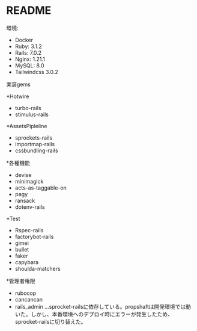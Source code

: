 # README


環境:
- Docker
- Ruby:         3.1.2
- Rails:        7.0.2
- Nginx:        1.21.1
- MySQL:        8.0
- Tailwindcss   3.0.2


実装gems

*Hotwire
- turbo-rails
- stimulus-rails

*AssetsPipleline
- sprockets-rails
- importmap-rails
- cssbundling-rails

*各種機能
- devise
- minimagick
- acts-as-taggable-on
- pagy
- ransack
- dotenv-rails

*Test
- Rspec-rails
- factorybot-rails
- gimei
- bullet
- faker
- capybara
- shoulda-matchers


*管理者権限
- rubocop
- cancancan
- rails_admin ...sprocket-railsに依存している。propshaftは開発環境では動いた。しかし、本番環境へのデプロイ時にエラーが発生したため、sprocket-railsに切り替えた。

